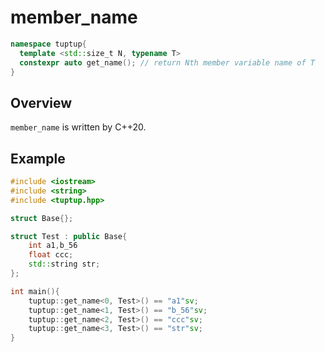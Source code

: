 # member_name
```cpp
namespace tuptup{
  template <std::size_t N, typename T>
  constexpr auto get_name(); // return Nth member variable name of T
}
```

## Overview
`member_name` is written by C++20.

## Example
```cpp
#include <iostream>
#include <string>
#include <tuptup.hpp>

struct Base{};

struct Test : public Base{
    int a1,b_56
    float ccc;
    std::string str;
};

int main(){
    tuptup::get_name<0, Test>() == "a1"sv;
    tuptup::get_name<1, Test>() == "b_56"sv;
    tuptup::get_name<2, Test>() == "ccc"sv;
    tuptup::get_name<3, Test>() == "str"sv;
}
```